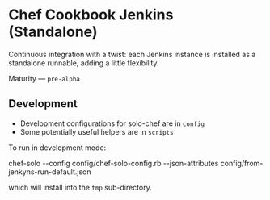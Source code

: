 Chef Cookbook Jenkins (Standalone)
==============================

Continuous integration with a twist: each Jenkins instance is installed as a standalone runnable, 
adding a little flexibility.

Maturity &mdash; `pre-alpha`


Development
-----------
* Development configurations for solo-chef are in `config`
* Some potentially useful helpers are in `scripts`

To run in development mode:

  chef-solo --config config/chef-solo-config.rb --json-attributes config/from-jenkyns-run-default.json
  
which will install into the `tmp` sub-directory.  